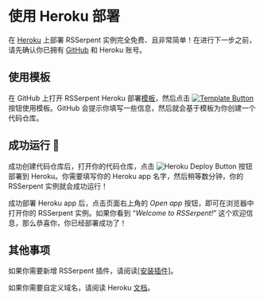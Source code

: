 # 使用 Heroku 部署

在 [Heroku](https://www.heroku.com/) 上部署 RSSerpent 实例完全免费、且非常简单！在进行下一步之前，请先确认你已拥有 [GitHub](https://github.com/) 和 Heroku 账号。

## 使用模板

在 GitHub 上打开 RSSerpent Heroku 部署[模板](https://github.com/RSSerpent/rsserpent-deploy-heroku)，然后点击 [![Template Button](https://cdn.jsdelivr.net/gh/rsserpent/asset@latest/template-button.png)](https://github.com/RSSerpent/rsserpent-deploy-heroku/generate) 按钮使用模板。GitHub 会提示你填写一些信息，然后就会基于模板为你创建一个代码仓库。

## 成功运行 🎉

成功创建代码仓库后，打开你的代码仓库，点击 ![Heroku Deploy Button](https://www.herokucdn.com/deploy/button.svg) 按钮部署到 Heroku。你需要填写你的 Heroku app 名字，然后稍等数分钟，你的 RSSerpent 实例就会成功运行！

成功部署 Heroku app 后，点击页面右上角的 *Open app* 按钮，即可在浏览器中打开你的 RSSerpent 实例。如果你看到 “*Welcome to RSSerpent!*” 这个欢迎信息，那么恭喜你，你已经部署成功了！


## 其他事项

如果你需要新增 RSSerpent 插件，请阅读[[安装插件]](plugin.md)。

如果你需要自定义域名，请阅读 Heroku [文档](https://devcenter.heroku.com/articles/custom-domains)。
